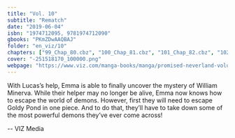 ```yaml
---
title: "Vol. 10"
subtitle: "Rematch"
date: "2019-06-04"
isbn: "1974712095, 9781974712090"
gbooks: "PKmZDwAAQBAJ"
folder: "en_viz/10"
chapters: ["99_Chap_80.cbz", "100_Chap_81.cbz", "101_Chap_82.cbz", "102_Chap_83.cbz", "103_Chap_84.cbz", "104_Chap_85.cbz", "105_Chap_86.cbz", "106_Chap_87.cbz", "107_Chap_88.cbz"]
cover: "-251518170_100000.png"
webpage: "https://www.viz.com/manga-books/manga/promised-neverland-volume-10/product/5925"
---
```


<p>With Lucas’s help, Emma is able to finally uncover the mystery of William Minerva. While their helper may no longer be alive, Emma now knows how to escape the world of demons. However, first they will need to escape Goldy Pond in one piece. And to do that, they’ll have to take down some of the most powerful demons they’ve ever come across!</p> -- VIZ Media
